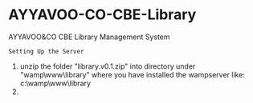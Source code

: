 # AYYAVOO-CO-CBE-Library
AYYAVOO&amp;CO CBE Library Management System

````
Setting Up the Server
````
1) unzip the folder "library.v0.1.zip" into directory under "wamp\www\library" where you have installed the wampserver like: c:\wamp\www\library
2) 
